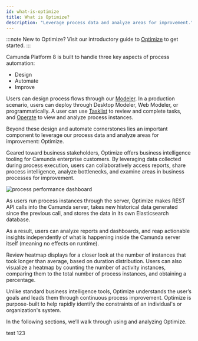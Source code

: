 ```yaml
---
id: what-is-optimize
title: What is Optimize?
description: "Leverage process data and analyze areas for improvement."
---
```


:::note
New to Optimize? Visit our introductory guide to [Optimize]($docs$/guides/improve-processes-with-optimize/) to get started.
:::

Camunda Platform 8 is built to handle three key aspects of process automation:

- Design
- Automate
- Improve

Users can design process flows through our [Modeler]($docs$/components/modeler/about-modeler/). In a production scenario, users can deploy through Desktop Modeler, Web Modeler, or programmatically. A user can use [Tasklist]($docs$/components/tasklist/introduction-to-tasklist/) to review and complete tasks, and [Operate]($docs$/components/operate/operate-introduction) to view and analyze process instances.

Beyond these design and automate cornerstones lies an important component to leverage our process data and analyze areas for improvement: Optimize.

Geared toward business stakeholders, Optimize offers business intelligence tooling for Camunda enterprise customers. By leveraging data collected during process execution, users can collaboratively access reports, share process intelligence, analyze bottlenecks, and examine areas in business processes for improvement.

![process performance dashboard](./img/dashboard-sharingPopover.png)

As users run process instances through the server, Optimize makes REST API calls into the Camunda server, takes new historical data generated since the previous call, and stores the data in its own Elasticsearch database.

As a result, users can analyze reports and dashboards, and reap actionable insights independently of what is happening inside the Camunda server itself (meaning no effects on runtime).

Review heatmap displays for a closer look at the number of instances that took longer than average, based on duration distribution. Users can also visualize a heatmap by counting the number of activity instances, comparing them to the total number of process instances, and obtaining a percentage.

Unlike standard business intelligence tools, Optimize understands the user’s goals and leads them through continuous process improvement. Optimize is purpose-built to help rapidly identify the constraints of an individual's or organization's system.

In the following sections, we’ll walk through using and analyzing Optimize.

test 123
